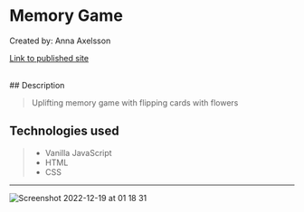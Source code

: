 # Memory Game

Created by: Anna Axelsson

[Link to published site](https://annaaxelsson051.github.io/Memory-Game/)

</br>
## Description 

> Uplifting memory game with flipping cards with flowers

## Technologies used

> - Vanilla JavaScript
> - HTML
> - CSS

---

![Screenshot 2022-12-19 at 01 18 31](https://user-images.githubusercontent.com/103879144/208327172-8c976bed-ff7d-4014-91a3-4e1f90723013.png)


